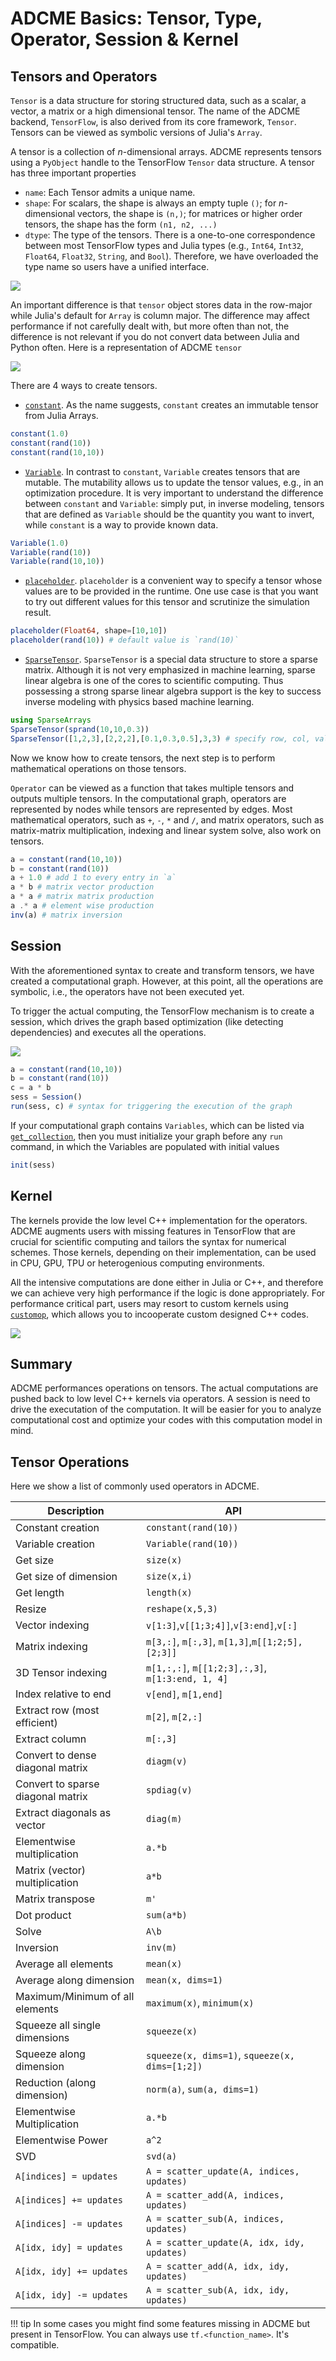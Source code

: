 
# ADCME Basics: Tensor, Type, Operator, Session & Kernel

## Tensors and Operators

`Tensor` is a data structure for storing structured data, such as a scalar, a vector, a matrix or a high dimensional tensor. The name of the ADCME backend, `TensorFlow`, is also derived from its core framework, `Tensor`. Tensors can be viewed as symbolic versions of Julia's `Array`. 



A tensor is a collection of $n$-dimensional arrays. ADCME represents tensors using a `PyObject` handle to the TensorFlow `Tensor` data structure. A tensor has three important properties

- `name`: Each Tensor admits a unique name. 
- `shape`: For scalars, the shape is always an empty tuple `()`; for $n$-dimensional vectors, the shape is `(n,)`; for matrices or higher order tensors, the shape has the form `(n1, n2, ...)`
- `dtype`: The type of the tensors. There is a one-to-one correspondence between most TensorFlow types and Julia types (e.g., `Int64`, `Int32`, `Float64`, `Float32`, `String`, and `Bool`). Therefore, we have overloaded the type name so users have a unified interface. 

![](https://github.com/ADCMEMarket/ADCMEImages/blob/master/ADCME/tensorspec.png?raw=true)

An important difference is that `tensor` object stores data in the row-major while Julia's default for `Array` is column major. The difference may affect performance if not carefully dealt with, but more often than not, the difference is not relevant if you do not convert data between Julia and Python often. Here is a representation of ADCME `tensor`

![](https://github.com/ADCMEMarket/ADCMEImages/blob/master/ADCME/tensors.png?raw=true)

There are 4 ways to create tensors. 

- [`constant`](@ref). As the name suggests, `constant` creates an immutable tensor from Julia Arrays. 

```julia
constant(1.0)
constant(rand(10))
constant(rand(10,10))
```

- [`Variable`](@ref). In contrast to `constant`, `Variable` creates tensors that are mutable. The mutability allows us to update the tensor values, e.g., in an optimization procedure. It is very important to understand the difference between `constant` and `Variable`: simply put, in inverse modeling, tensors that are defined as `Variable` should be the quantity you want to invert, while `constant` is a way to provide known data.

```julia
Variable(1.0)
Variable(rand(10))
Variable(rand(10,10))
```

- [`placeholder`](@ref). `placeholder` is a convenient way to specify a tensor whose values are to be provided in the runtime. One use case is that you want to try out different values for this tensor and scrutinize the simulation result. 

```julia
placeholder(Float64, shape=[10,10])
placeholder(rand(10)) # default value is `rand(10)`
```

- [`SparseTensor`](@ref). `SparseTensor` is a special data structure to store a sparse matrix. Although it is not very emphasized in machine learning, sparse linear algebra is one of the cores to scientific computing. Thus possessing a strong sparse linear algebra support is the key to success inverse modeling with physics based machine learning. 

```julia
using SparseArrays
SparseTensor(sprand(10,10,0.3))
SparseTensor([1,2,3],[2,2,2],[0.1,0.3,0.5],3,3) # specify row, col, value, number of rows, number of columns
```



Now we know how to create tensors, the next step is to perform mathematical operations on those tensors.

`Operator` can be viewed as a function that takes multiple tensors and outputs multiple tensors. In the computational graph, operators are represented by nodes while tensors are represented by edges. Most mathematical operators, such as `+`, `-`, `*` and `/`, and matrix operators, such as matrix-matrix multiplication, indexing and linear system solve, also work on tensors. 

```julia
a = constant(rand(10,10))
b = constant(rand(10))
a + 1.0 # add 1 to every entry in `a`
a * b # matrix vector production
a * a # matrix matrix production
a .* a # element wise production
inv(a) # matrix inversion
```

## Session

With the aforementioned syntax to create and transform tensors, we have created a computational graph. However, at this point, all the operations are symbolic, i.e., the operators have not been executed yet. 

To trigger the actual computing, the TensorFlow mechanism is to create a session, which drives the graph based optimization (like detecting dependencies) and executes all the operations.  

![](https://github.com/ADCMEMarket/ADCMEImages/blob/master/ADCME/session.gif?raw=true)

```julia
a = constant(rand(10,10))
b = constant(rand(10))
c = a * b
sess = Session()
run(sess, c) # syntax for triggering the execution of the graph
```

If your computational graph contains `Variables`, which can be listed via [`get_collection`](@ref), then you must initialize your graph before any `run` command, in which the Variables are populated with initial values

```julia
init(sess)
```

## Kernel

The kernels provide the low level C++ implementation for the operators. ADCME augments users with missing features in TensorFlow that are crucial for scientific computing and tailors the syntax for numerical schemes. Those kernels, depending on their implementation, can be used in CPU, GPU, TPU or heterogenious computing environments. 

All the intensive computations are  done either in Julia or C++, and therefore we can achieve very high performance if the logic is done appropriately. For performance critical part, users may resort to custom kernels using [`customop`](@ref), which allows you to incooperate custom designed C++ codes. 

![](https://github.com/ADCMEMarket/ADCMEImages/blob/master/ADCME/kernel.png?raw=true)



## Summary

ADCME performances operations on tensors. The actual computations are pushed back to low level C++ kernels via operators. A session is need to drive the executation of the computation. It will be easier for you to analyze computational cost and optimize your codes with this computation model in mind. 



## Tensor Operations
Here we show a list of commonly used operators in ADCME. 

| Description                       | API                                              |
| --------------------------------- | ------------------------------------------------ |
| Constant creation                 | `constant(rand(10))`                             |
| Variable creation                 | `Variable(rand(10))`                             |
| Get size                          | `size(x)`                                        |
| Get size of dimension             | `size(x,i)`                                      |
| Get length                        | `length(x)`                                      |
| Resize                            | `reshape(x,5,3)`                                 |
| Vector indexing                   | `v[1:3]`,`v[[1;3;4]]`,`v[3:end]`,`v[:]`          |
| Matrix indexing                   | `m[3,:]`, `m[:,3]`, `m[1,3]`,`m[[1;2;5],[2;3]]`  |
| 3D Tensor indexing                | `m[1,:,:]`, `m[[1;2;3],:,3]`, `m[1:3:end, 1, 4]` |
| Index relative to end             | `v[end]`, `m[1,end]`                             |
| Extract row (most efficient)      | `m[2]`, `m[2,:]`                                 |
| Extract column                    | `m[:,3]`                                         |
| Convert to dense diagonal matrix  | `diagm(v)`                                       |
| Convert to sparse diagonal matrix | `spdiag(v)`                                      |
| Extract diagonals as vector       | `diag(m)`                                        |
| Elementwise multiplication        | `a.*b`                                           |
| Matrix (vector) multiplication    | `a*b`                                            |
| Matrix transpose                  | `m'`                                             |
| Dot product                       | `sum(a*b)`                                       |
| Solve                             | `A\b`                                            |
| Inversion                         | `inv(m)`                                         |
| Average all elements              | `mean(x)`                                        |
| Average along dimension           | `mean(x, dims=1)`                                |
| Maximum/Minimum of all elements   | `maximum(x)`, `minimum(x)`                       |
| Squeeze all single dimensions     | `squeeze(x)`                                     |
| Squeeze along dimension           | `squeeze(x, dims=1)`, `squeeze(x, dims=[1;2])`   |
| Reduction (along dimension)       | `norm(a)`, `sum(a, dims=1)`                      |
| Elementwise Multiplication        | `a.*b`                                           |
| Elementwise Power                 | `a^2`                                            |
| SVD                               | `svd(a)`                                         |
| `A[indices] = updates`            | `A = scatter_update(A, indices, updates)`        |
| `A[indices] += updates`           | `A = scatter_add(A, indices, updates)`           |
| `A[indices] -= updates`           | `A = scatter_sub(A, indices, updates)`           |
| `A[idx, idy] = updates`           | `A = scatter_update(A, idx, idy, updates)`       |
| `A[idx, idy] += updates`          | `A = scatter_add(A, idx, idy, updates)`          |
| `A[idx, idy] -= updates`          | `A = scatter_sub(A, idx, idy, updates)`          |

!!! tip
    In some cases you might find some features missing in ADCME but present in TensorFlow. You can always use `tf.<function_name>`. It's compatible.
